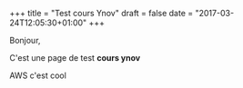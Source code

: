 +++
title = "Test cours Ynov"
draft = false
date = "2017-03-24T12:05:30+01:00"
+++


Bonjour,

C'est une page de test **cours ynov**

AWS c'est cool